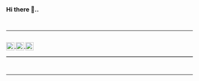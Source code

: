 ### Hi there 👋..
<br>
<hr>
<br>
<div style="align:center">
<table align="center" border="1">
  <tr>
<a target="_blank" href="https://www.linkedin.com/in/alto-b-puthethu-b864b6251">
  <img align="center" alt="LinkdeIN" width="22px" src="https://static.vecteezy.com/system/resources/previews/018/930/587/non_2x/linkedin-logo-linkedin-icon-transparent-free-png.png" />
</a>
  </tr>
  <tr>
<a target="_blank" href="https://www.instagram.com/_fotofreak_/">
  <img align="center" alt="Instagram" width="22px" src="https://www.pngfind.com/pngs/m/243-2436165_download-instagram-logo-png-format-click-here-to.png" />
</a>
  </tr>
  <tr>
<a target="_blank" href="mailto:altob282@gmail.com">
  <img align="center" alt="Gmail" width="22px" src="https://www.freepnglogos.com/uploads/logo-gmail-png/logo-gmail-png-gmail-icon-download-png-and-vector-1.png"/>
</a>
  </tr>
</table>
  </div>
<br>
<hr>




<!--
**Alto-b/Alto-b** is a ✨ _special_ ✨ repository because its `README.md` (this file) appears on your GitHub profile.

Here are some ideas to get you started:

- 🔭 I’m currently working on ...
- 🌱 I’m currently learning ...
- 👯 I’m looking to collaborate on ...
- 🤔 I’m looking for help with ...
- 💬 Ask me about ...
- 📫 How to reach me: ...
- 😄 Pronouns: ...
- ⚡ Fun fact: ...
-->



